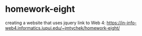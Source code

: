 # homework-eight

creating a website that uses jquery
link to Web 4:
https://in-info-web4.informatics.iupui.edu/~jmtychek/homework-eight/
